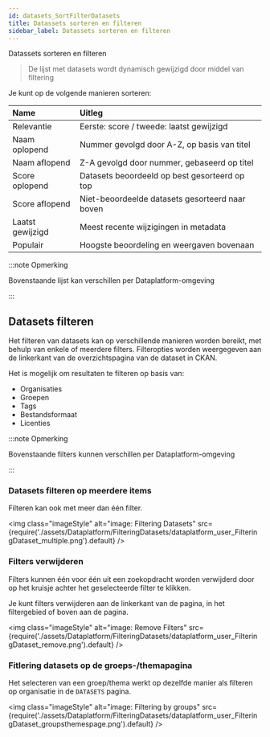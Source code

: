 ```yaml
---
id: datasets_SortFilterDatasets
title: Datassets sorteren en filteren 
sidebar_label: Datassets sorteren en filteren 
---
```


Datassets sorteren en filteren 

> De lijst met datasets wordt dynamisch gewijzigd door middel van filtering

Je kunt op de volgende manieren sorteren:

<!-- ![imageStyle: sorting dropdown](assets/SortingDatasets/dataplatform_user_FilteringDataset_sort.png) -->

| Name | Uitleg  |
| :---- | :----------- |
| Relevantie | Eerste: score / tweede: laatst gewijzigd  |
| Naam oplopend  | Nummer gevolgd door A-Z, op basis van titel |
| Naam aflopend| Z-A gevolgd door nummer, gebaseerd op titel |
| Score oplopend | Datasets beoordeeld op best gesorteerd op top  |
| Score aflopend  | Niet-beoordeelde datasets gesorteerd naar boven  |
| Laatst gewijzigd | Meest recente wijzigingen in metadata  |
| Populair  | Hoogste beoordeling en weergaven bovenaan  |

:::note Opmerking

Bovenstaande lijst kan verschillen per Dataplatform-omgeving

:::

## Datasets filteren 
Het filteren van datasets kan op verschillende manieren worden bereikt, met behulp van enkele of meerdere filters. Filteropties worden weergegeven aan de linkerkant van de overzichtspagina van de dataset in CKAN. 

<!-- ![imageStyle: filter tree - PURPOSELY BROKEN FOR DEMO](assets/Dataplatform/FilteringDatasets/dataplatform_user_FilteringDataset_filtering.png) -->

Het is mogelijk om resultaten te filteren op basis van: 
* Organisaties 
* Groepen 
* Tags 
* Bestandsformaat 
* Licenties 

:::note Opmerking

Bovenstaande filters kunnen verschillen per Dataplatform-omgeving

:::
### Datasets filteren op meerdere items
Filteren kan ook met meer dan één filter. 

<img class="imageStyle" alt="image: Filtering Datasets"   src={require('./assets/Dataplatform/FilteringDatasets/dataplatform_user_FilteringDataset_multiple.png').default} />


### Filters verwijderen 
Filters kunnen één voor één uit een zoekopdracht worden verwijderd door op het kruisje achter het geselecteerde filter te klikken. 

Je kunt filters verwijderen aan de linkerkant van de pagina, in het filtergebied of boven aan de pagina.

<img class="imageStyle" alt="image: Remove Filters" src={require('./assets/Dataplatform/FilteringDatasets/dataplatform_user_FilteringDataset_remove.png').default} />


### Fitlering datasets op de groeps-/themapagina
Het selecteren van een groep/thema werkt op dezelfde manier als filteren op organisatie in de `DATASETS` pagina. 

<img class="imageStyle" alt="image: Filtering by groups" src={require('./assets/Dataplatform/FilteringDatasets/dataplatform_user_FilteringDataset_groupsthemespage.png').default} />


